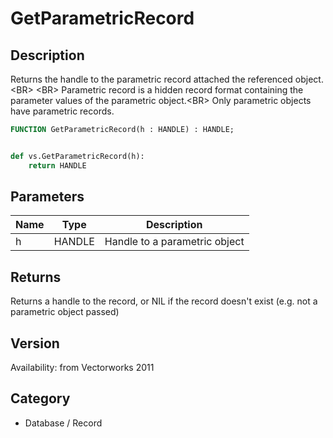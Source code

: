 # GetParametricRecord

## Description
Returns the handle to the parametric record attached the referenced object.&lt;BR&gt;
&lt;BR&gt;
Parametric record is a hidden record format containing the parameter values of the parametric object.&lt;BR&gt;
Only parametric objects have parametric records.

```pascal
FUNCTION GetParametricRecord(h : HANDLE) : HANDLE;
```

```python

def vs.GetParametricRecord(h):
    return HANDLE
```

## Parameters
|Name|Type|Description|
|---|---|---|
|h|HANDLE|Handle to a parametric object|

## Returns
Returns a handle to the record, or NIL if the record doesn't exist (e.g. not a parametric object passed)

## Version
Availability: from Vectorworks 2011
## Category
* Database / Record

